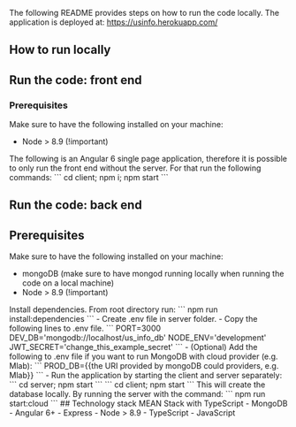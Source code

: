 The following README provides steps on how to run the code locally.
The application is deployed at: https://usinfo.herokuapp.com/
## How to run locally



Run the code: front end
---------------
### Prerequisites
Make sure to have the following installed on your machine:
- Node > 8.9 (!important)
<a/>
The following is an Angular 6 single page application, therefore it is possible to only run the front end without the server.
For that run the following commands:
```
cd client; npm i; npm start
```

Run the code: back end
---------------
## Prerequisites
Make sure to have the following installed on your machine:
- mongoDB (make sure to have mongod running locally when running the code on a local machine)
- Node > 8.9 (!important)
<a/>
Install dependencies. From root directory run:
```
npm run install:dependencies
```
- Create .env file in server folder.
- Copy the following lines to .env file.
```
PORT=3000
DEV_DB='mongodb://localhost/us_info_db'
NODE_ENV='development'
JWT_SECRET='change_this_example_secret'
```
- (Optional) Add the following to .env file if you want to run MongoDB with cloud provider (e.g. Mlab):
```
PROD_DB={{the URI provided by mongoDB could providers, e.g. Mlab}}
```
- Run the application by starting the client and server separately:
```
cd server; npm start
```
```
cd client; npm start
```
This will create the database locally. By running the server with the command:
```
npm run start:cloud
```
## Technology stack
MEAN Stack with TypeScript
- MongoDB
- Angular 6+
- Express
- Node > 8.9
- TypeScript
- JavaScript
